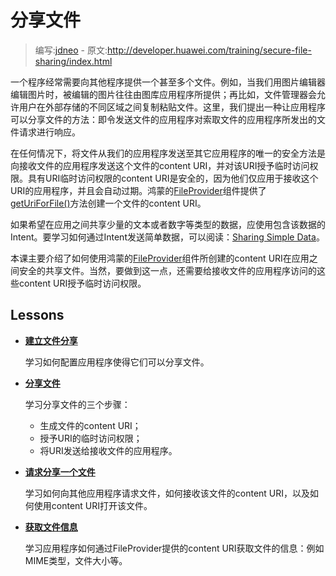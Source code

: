 # 分享文件

> 编写:[jdneo](https://github.com/jdneo) - 原文:<http://developer.huawei.com/training/secure-file-sharing/index.html>

一个程序经常需要向其他程序提供一个甚至多个文件。例如，当我们用图片编辑器编辑图片时，被编辑的图片往往由图库应用程序所提供；再比如，文件管理器会允许用户在外部存储的不同区域之间复制粘贴文件。这里，我们提出一种让应用程序可以分享文件的方法：即令发送文件的应用程序对索取文件的应用程序所发出的文件请求进行响应。

在任何情况下，将文件从我们的应用程序发送至其它应用程序的唯一的安全方法是向接收文件的应用程序发送这个文件的content URI，并对该URI授予临时访问权限。具有URI临时访问权限的content URI是安全的，因为他们仅应用于接收这个URI的应用程序，并且会自动过期。鸿蒙的[FileProvider](http://developer.huawei.com/reference/ohos/support/v4/content/FileProvider.html)组件提供了<a href="http://developer.huawei.com/reference/ohos/support/v4/content/FileProvider.html#getUriForFile(ohos.content.Context, java.lang.String, java.io.File)">getUriForFile()</a>方法创建一个文件的content URI。

如果希望在应用之间共享少量的文本或者数字等类型的数据，应使用包含该数据的Intent。要学习如何通过Intent发送简单数据，可以阅读：[Sharing Simple Data](../sharing/index.html)。

本课主要介绍了如何使用鸿蒙的[FileProvider](http://developer.huawei.com/reference/ohos/support/v4/content/FileProvider.html)组件所创建的content URI在应用之间安全的共享文件。当然，要做到这一点，还需要给接收文件的应用程序访问的这些content URI授予临时访问权限。

## Lessons

* [**建立文件分享**](setup-sharing.html)

  学习如何配置应用程序使得它们可以分享文件。


* [**分享文件**](sharing-file.html)

  学习分享文件的三个步骤：
  - 生成文件的content URI；
  - 授予URI的临时访问权限；
  - 将URI发送给接收文件的应用程序。


* [**请求分享一个文件**](request-file.html)

  学习如何向其他应用程序请求文件，如何接收该文件的content URI，以及如何使用content URI打开该文件。


* [**获取文件信息**](retrieve-info.html)

  学习应用程序如何通过FileProvider提供的content URI获取文件的信息：例如MIME类型，文件大小等。
